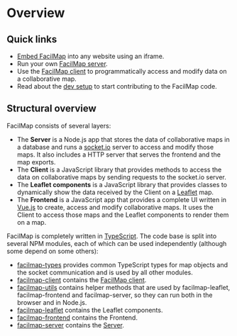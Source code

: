 # Overview

## Quick links

* [Embed FacilMap](./embed) into any website using an iframe.
* Run your own [FacilMap server](./server/).
* Use the [FacilMap client](./client/) to programmatically access and modify data on a collaborative map.
* Read about the [dev setup](./development/dev-setup) to start contributing to the FacilMap code.

## Structural overview

FacilMap consists of several layers:
* The **Server** is a Node.js app that stores the data of collaborative maps in a database and runs a [socket.io](https://socket.io/) server to access and modify those maps. It also includes a HTTP server that serves the frontend and the map exports.
* The **Client** is a JavaScript library that provides methods to access the data on collaborative maps by sending requests to the socket.io server.
* The **Leaflet components** is a JavaScript library that provides classes to dynamically show the data received by the Client on a [Leaflet](https://leafletjs.com/) map.
* The **Frontend** is a JavaScript app that provides a complete UI written in [Vue.js](https://vuejs.org/) to create, access and modify collaborative maps. It uses the Client to access those maps and the Leaflet components to render them on a map.

FacilMap is completely written in [TypeScript](https://www.typescriptlang.org/). The code base is split into several NPM modules, each of which can be used independently (although some depend on some others):

* [facilmap-types](https://www.npmjs.com/package/facilmap-types) provides common TypeScript types for map objects and the socket communication and is used by all other modules.
* [facilmap-client](https://www.npmjs.com/package/facilmap-client) contains the [FacilMap client](./client/).
* [facilmap-utils](https://www.npmjs.com/package/facilmap-utils) contains helper methods that are used by facilmap-leaflet, facilmap-frontend and facilmap-server, so they can run both in the browser and in Node.js.
* [facilmap-leaflet](https://www.npmjs.com/package/facilmap-leaflet) contains the Leaflet components.
* [facilmap-frontend](https://www.npmjs.com/package/facilmap-frontend) contains the Frontend.
* [facilmap-server](https://www.npmjs.com/package/facilmap-server) contains the [Server](./server/).